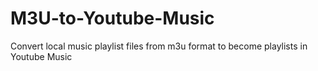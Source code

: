 # M3U-to-Youtube-Music
Convert local music playlist files from m3u format to become playlists in Youtube Music
